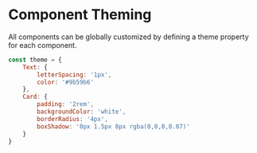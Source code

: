# Component Theming

<!-- STORY -->

All components can be globally customized by defining a theme property for each component.

```js
const theme = {
    Text: {
        letterSpacing: '1px',
        color: '#9b59b6'
    },
    Card: {
        padding: '2rem',
        backgroundColor: 'white',
        borderRadius: '4px',
        boxShadow: '0px 1.5px 8px rgba(0,0,0,0.07)'
    }
}
```